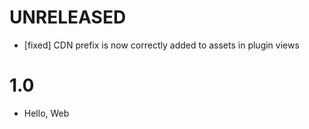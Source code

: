 # UNRELEASED

  * [fixed] CDN prefix is now correctly added to assets in plugin views

# 1.0

  * Hello, Web
